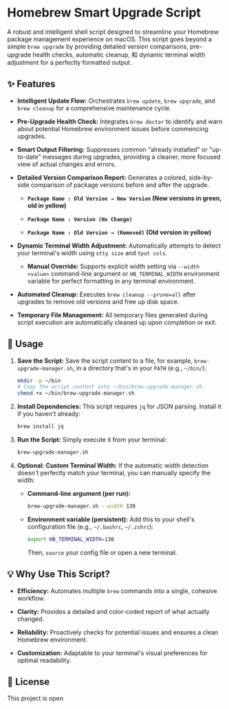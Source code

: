 # Homebrew Smart Upgrade Script

A robust and intelligent shell script designed to streamline your Homebrew package management experience on macOS. This script goes beyond a simple `brew upgrade` by providing detailed version comparisons, pre-upgrade health checks, automatic cleanup, 和 dynamic terminal width adjustment for a perfectly formatted output.

## ✨ Features

* **Intelligent Update Flow:** Orchestrates `brew update`, `brew upgrade`, and `brew cleanup` for a comprehensive maintenance cycle.

* **Pre-Upgrade Health Check:** Integrates `brew doctor` to identify and warn about potential Homebrew environment issues before commencing upgrades.

* **Smart Output Filtering:** Suppresses common "already installed" or "up-to-date" messages during upgrades, providing a cleaner, more focused view of actual changes and errors.

* **Detailed Version Comparison Report:** Generates a colored, side-by-side comparison of package versions before and after the upgrade.

    * **`Package Name : Old Version → New Version` (New versions in green, old in yellow)**

    * **`Package Name : Version (No Change)`**

    * **`Package Name : Old Version → (Removed)` (Old version in yellow)**

* **Dynamic Terminal Width Adjustment:** Automatically attempts to detect your terminal's width using `stty size` and `tput cols`.

    * **Manual Override:** Supports explicit width setting via `--width <value>` command-line argument or `HB_TERMINAL_WIDTH` environment variable for perfect formatting in any terminal environment.

* **Automated Cleanup:** Executes `brew cleanup --prune=all` after upgrades to remove old versions and free up disk space.

* **Temporary File Management:** All temporary files generated during script execution are automatically cleaned up upon completion or exit.

## 🚀 Usage

1.  **Save the Script:**
    Save the script content to a file, for example, `brew-upgrade-manager.sh`, in a directory that's in your `PATH` (e.g., `~/bin/`).

    ```bash
    mkdir -p ~/bin
    # Copy the script content into ~/bin/brew-upgrade-manager.sh
    chmod +x ~/bin/brew-upgrade-manager.sh
    ```

2.  **Install Dependencies:**
    This script requires `jq` for JSON parsing. Install it if you haven't already:

    ```bash
    brew install jq
    ```

3.  **Run the Script:**
    Simply execute it from your terminal:

    ```bash
    brew-upgrade-manager.sh
    ```

4.  **Optional: Custom Terminal Width:**
    If the automatic width detection doesn't perfectly match your terminal, you can manually specify the width:

    * **Command-line argument (per run):**

        ```bash
        brew-upgrade-manager.sh --width 130
        ```

    * **Environment variable (persistent):**
        Add this to your shell's configuration file (e.g., `~/.bashrc`, `~/.zshrc`):

        ```bash
        export HB_TERMINAL_WIDTH=130
        ```

        Then, `source` your config file or open a new terminal.

## 💡 Why Use This Script?

* **Efficiency:** Automates multiple `brew` commands into a single, cohesive workflow.

* **Clarity:** Provides a detailed and color-coded report of what actually changed.

* **Reliability:** Proactively checks for potential issues and ensures a clean Homebrew environment.

* **Customization:** Adaptable to your terminal's visual preferences for optimal readability.

## 📝 License

This project is open
